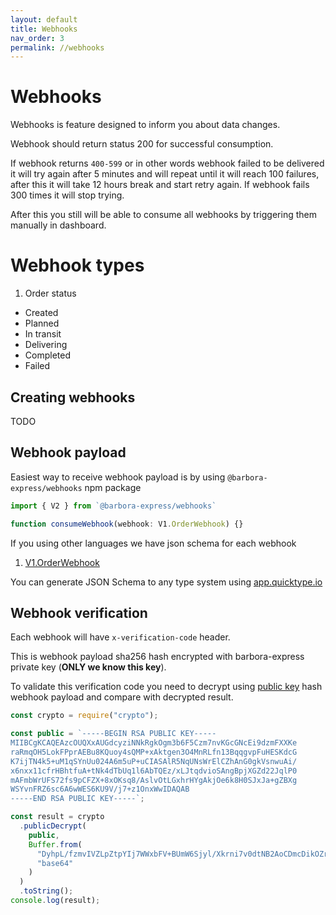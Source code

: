 ```yaml
---
layout: default
title: Webhooks
nav_order: 3
permalink: //webhooks
---
```



# Webhooks

Webhooks is feature designed to inform you about data changes.

Webhook should return status 200 for successful consumption. 

If webhook returns `400-599` or in other words webhook failed to be delivered it will try again after 5 minutes and will repeat until it will reach 100 failures, after this it will take 12 hours break and start retry again. If webhook fails 300 times it will stop trying.

After this you still will be able to consume all webhooks by triggering them manually in dashboard.

# Webhook types

1. Order status
  * Created
  * Planned
  * In transit
  * Delivering
  * Completed
  * Failed

## Creating webhooks

TODO

## Webhook payload

Easiest way to receive webhook payload is by using `@barbora-express/webhooks` npm package
```typescript
import { V2 } from `@barbora-express/webhooks`

function consumeWebhook(webhook: V1.OrderWebhook) {}

```

If you using other languages we have json schema for each webhook

1. [V1.OrderWebhook](https://barbora-express.github.io/webhooks/schemas/v1.order-status.json)

You can generate JSON Schema to any type system using [app.quicktype.io](https://app.quicktype.io/)


## Webhook verification

Each webhook will have `x-verification-code` header. 

This is webhook payload sha256 hash encrypted with barbora-express private key (**ONLY we know this key**).

To validate this verification code you need to decrypt using [public key]() hash webhook payload and compare with decrypted result.


```javascript
const crypto = require("crypto");

const public = `-----BEGIN RSA PUBLIC KEY-----
MIIBCgKCAQEAzcOUQXxAUGdcyziNNkRgkOgm3b6F5Czm7nvKGcGNcEi9dzmFXXKe
raRmqOH5LokFPprAEBu8KQuoy4sQMP+xAktgen3O4MnRLfn13BqqgvpFuHESKdcG
K7ijTN4k5+uM1qSYnUu024A6m5uP+uCIASAlR5NqUNsWrElCZhAnG0gkVsnwuAi/
x6nxx11cfrHBhtfuA+tNk4dTbUq1l6AbTQEz/xLJtqdvioSAngBpjXGZd22JqlP0
mAFmbWrUFS72fs9pCFZX+8xOKsq8/AslvOtLGxhrHYgAkjOe6k8H0SJxJa+gZBXg
WSYvnFRZ6sc6A6wWES6KU9V/j7+z1OnxWwIDAQAB
-----END RSA PUBLIC KEY-----`;

const result = crypto
  .publicDecrypt(
    public,
    Buffer.from(
      "DyhpL/fzmvIVZLpZtpYIj7WWxbFV+BUmW6Sjyl/Xkrni7v0dtNB2AoCDmcDikOZrAlqroTngwm2PsoW3rW5JjUg53m5G3TgjV6QAI/XX98kuhcRaTkvtwFW0EXomJeMgTmbs83Hp9sLTyjVkHaZVUkCJZ7dQZ3uF/9HPH6jPb2QLcNWtKuMizoKy5t/yQ07cNXF5OyQBFFm3bvARA+wPo0GTX8Pz4ebFe0NvMmq5f1+k34eMfhIydjXZr3qcydK21QaFKQxtO0aumbNhhyVdcXvvV1S50nmaPdnWruByC+f0RX5THmIma7E+bH6e1Ihgurw2Hl5uvTKI0H5Zn5ZCgg==",
      "base64"
    )
  )
  .toString();
console.log(result);
```